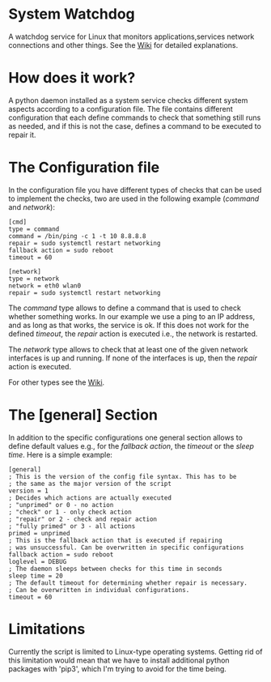 # System Watchdog
A watchdog service for Linux that monitors applications,services network connections and other things.
See the [Wiki](../../wiki) for detailed explanations.

# How does it work?
A python daemon installed as a system service checks different system aspects according to a configuration file. 
The file contains different configuration that each define commands to check that something still runs as needed, 
and if this is not the case, defines a command to be executed to repair it.

# The Configuration file
In the configuration file you have different types of checks that can be used to implement the checks, two are used in
the following example (*command* and *network*):
```
[cmd]
type = command
command = /bin/ping -c 1 -t 10 8.8.8.8
repair = sudo systemctl restart networking
fallback action = sudo reboot
timeout = 60

[network]
type = network
network = eth0 wlan0
repair = sudo systemctl restart networking
```
The *command* type allows to define a command that is used to check whether something works.
In our example we use a ping to an IP address, and as long as that works, the service
is ok. If this does not work for the defined *timeout*, the *repair* action is executed i.e., 
the network is restarted.

The *network* type allows to check that at least one of the given network interfaces is
up and running. If none of the interfaces is up, then the *repair* action is executed.

For other types see the [Wiki](../../wiki).

# The [general] Section
In addition to the specific configurations one general section allows to define default values e.g., for the
*fallback action*, the *timeout* or the *sleep time*. Here is a simple example:
```
[general]
; This is the version of the config file syntax. This has to be
; the same as the major version of the script
version = 1
; Decides which actions are actually executed
; "unprimed" or 0 - no action
; "check" or 1 - only check action
; "repair" or 2 - check and repair action
; "fully primed" or 3 - all actions
primed = unprimed
; This is the fallback action that is executed if repairing
; was unsuccessful. Can be overwritten in specific configurations
fallback action = sudo reboot
loglevel = DEBUG
; The daemon sleeps between checks for this time in seconds
sleep time = 20
; The default timeout for determining whether repair is necessary.
; Can be overwritten in individual configurations.
timeout = 60
```

# Limitations
Currently the script is limited to Linux-type operating systems. Getting rid of this limitation would mean that we have to install additional python packages with 'pip3', which I'm trying to avoid for the time being.
